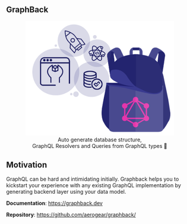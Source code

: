 ## GraphBack

<p align="center">
  <img width="400" src="https://github.com/aerogear/graphback/raw/master/website/static/img/graphback.png">
  <br/>
  Auto generate database structure, <br/>
  GraphQL Resolvers and Queries from GraphQL types 🚀
</p>

## Motivation 

GraphQL can be hard and intimidating initially.
Graphback helps you to kickstart your experience with any existing GraphQL implementation
by generating backend layer using your data model.

**Documentation**: https://graphback.dev

**Repository**: https://github.com/aerogear/graphback/
